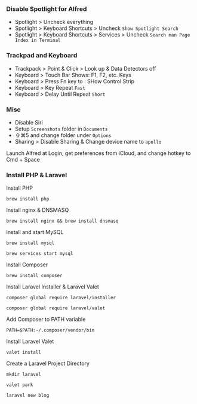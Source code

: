 ### Disable Spotlight for Alfred
* Spotlight > Uncheck everything
* Spotlight > Keyboard Shortcuts > Uncheck `Show Spotlight Search`
* Spotlight > Keyboard Shortcuts > Services > Uncheck `Search man Page Index in Terminal`

### Trackpad and Keyboard
* Trackpack > Point & Click > Look up & Data Detectors off
* Keyboard > Touch Bar Shows: F1, F2, etc. Keys
* Keyboard > Press Fn key to : SHow Control Strip
* Keyboard > Key Repeat `Fast`
* Keyboard > Delay Until Repeat `Short`

### Misc
* Disable Siri
* Setup `Screenshots` folder in `Documents`
* ⇧⌘5 and change folder under `Options`
* Sharing > Disable Sharing & Change device name to `apollo`

Launch Alfred at Login, get preferences from iCloud, and change hotkey to Cmd + Space

### Install PHP & Laravel
Install PHP

`brew install php`

Install nginx & DNSMASQ

`brew install nginx && brew install dnsmasq`

Install and start MySQL

`brew install mysql`

`brew services start mysql`

Install Composer

`brew install composer`

Install Laravel Installer & Laravel Valet

`composer global require laravel/installer`

`composer global require laravel/valet`

Add Composer to PATH variable

`PATH=$PATH:~/.composer/vendor/bin`

Install Laravel Valet

`valet install`

Create a Laravel Project Directory

`mkdir laravel`

`valet park`

`laravel new blog`
